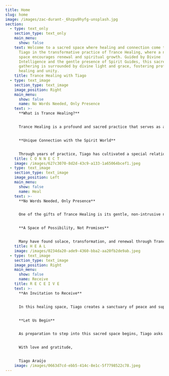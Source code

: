 ```yaml
---
title: Home
slug: home
image: /images/zac-durant-_6hzpu9hyfg-unsplash.jpg
section:
  - type: text_only
    section_type: text_only
    main_menu:
      show: false
    text: Welcome to a sacred space where healing and connection come together. Join
      Tiago in the transformative practice of Trance Healing, where a nurturing
      space encourages renewal and spiritual growth. Guided by Divine
      Intelligence and the gentle presence of Spirit Guides, this sacred
      gathering is surrounded by divine light and grace, fostering profound
      healing and unity.
    title: Trance Healing with Tiago
  - type: text_image
    section_type: text_image
    image_position: Right
    main_menu:
      show: false
      name: No Words Needed, Only Presence
    text: >-
      **What is Trance Healing?**


      Trance Healing is a profound and sacred practice that serves as a bridge between the physical and spiritual realms. In this space, Tiago enters an altered state of consciousness, surrendering himself as a vessel to channel healing energies from Divine Intelligence, guided by Spirit Guides. This practice is not just a technique; it is a dance of trust and connection, allowing the spirit world to work through Tiago to bring forth healing that touches the deepest parts of your being.


      **Unique Connection with the Spirit World**


      Through years of practice, Tiago has cultivated a special relationship with the healers in the spiritual world—guides who assist him in this work. This bond enables a sharper, more precise flow of healing energy, tailored to your unique needs. Whether the wounds are physical, emotional, mental, or spiritual, the energy flows where it is most needed, guided by a wisdom far greater than Tiago’s own.
    title: C O N N E C T
    image: /images/627c3070-8d2d-43c9-a133-1a65064bcef1.jpeg
  - type: text_image
    section_type: text_image
    image_position: Left
    main_menu:
      show: false
      name: Heal
    text: >-
      **No Words Needed, Only Presence**


      One of the gifts of Trance Healing is its gentle, non-intrusive nature. You need not speak of your medical conditions or the reasons you seek healing, though Tiago holds space for sharing if you feel called to do so. The energy listens to the silent language of your soul, finding its way to where it can serve you best. After the session, if you wish to share your experience, Tiago is there to listen with an open heart—but the choice is always yours.


      **A Space of Possibility, Not Promises** 


      Many have found solace, transformation, and renewal through Trance Healing with Tiago, yet he humbly acknowledges that each journey is unique. While the spiritual world offers boundless love and possibility, Tiago makes no promises of specific outcomes. This practice is a companion to your well-being, not a replacement for professional medical care, and he always encourages seeking medical advice when needed.
    title: H E A L
    image: /images/0234da20-ade9-4360-bba2-aa20fb2de9ab.jpeg
  - type: text_image
    section_type: text_image
    image_position: Right
    main_menu:
      show: false
      name: Receive
    title: R E C E I V E
    text: >-
      **An Invitation to Receive**


      In this healing space, Tiago creates a sanctuary of peace and support. Trance Healing blends beautifully with the collective energy generated together—through shared intentions, breaths, and open hearts. Tiago invites everyone to simply be present, feel the connection with those around them, and open their hearts to the infinite love that surrounds them. The energies of the spirit world flow through you, uplifting you and restoring you in ways that words cannot fully capture.


      **Let Us Begin**


      As preparation to step into this sacred space begins, Tiago asks everyone to close their eyes and let go of any burdens they may carry. Trust in the unseen, trust in the process, and trust in the loving support of the healing. Together, all are welcomed into the presence of the spirit world to embrace the great energy of spiritual healing that awaits.


      With love and gratitude,  


      Tiago Araújo
    image: /images/0663d7cd-ebb5-414c-8e1c-5f7798522c78.jpeg
---
```

